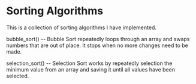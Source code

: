# Sorting Algorithms

This is a collection of sorting algorithms I have implemented.

bubble_sort() -- Bubble Sort repeatedly loops through an array and swaps numbers that are out of place.  It stops when no more changes need to be made.

selection_sort() -- Selection Sort works by repeatedly selection the minimum value from an array and saving it until all values have been selected.
